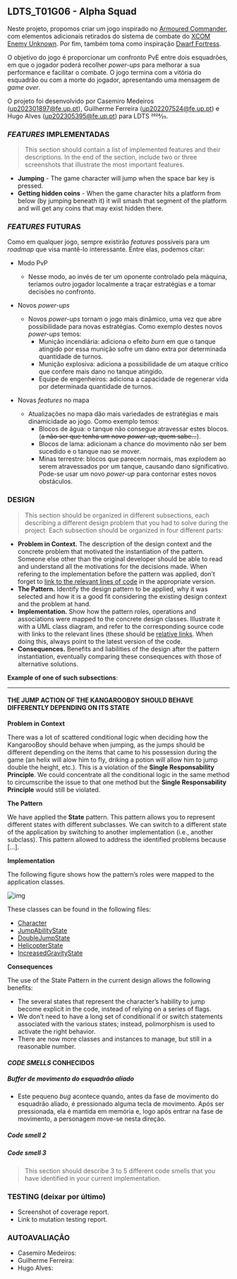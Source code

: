 ## LDTS_T01G06 - Alpha Squad

Neste projeto, propomos criar um jogo inspirado no [Armoured Commander](https://store.steampowered.com/app/1361580/Armoured_Commander/), com elementos adicionais retirados do sistema de combate do [XCOM Enemy Unknown](https://store.steampowered.com/app/200510/XCOM_Enemy_Unknown/). Por fim, também toma como inspiração [Dwarf Fortress](https://store.steampowered.com/app/975370/Dwarf_Fortress/).

O objetivo do jogo é proporcionar um confronto PvE entre dois esquadrões, em que o jogador poderá recolher *power-ups* para melhorar a sua performance e facilitar o combate. O jogo termina com a vitória do esquadrão ou com a morte do jogador, apresentando uma mensagem de *game over*.

O projeto foi desenvolvido por Casemiro Medeiros (up202301897@fe.up.pt), Guilherme Ferreira (up202207524@fe.up.pt) e Hugo Alves (up202305395@fe.up.pt) para LDTS 2024⁄25.

### *FEATURES* IMPLEMENTADAS

> This section should contain a list of implemented features and their descriptions. In the end of the section, include two or three screenshots that illustrate the most important features.

- **Jumping** - The game character will jump when the space bar key is pressed.
- **Getting hidden coins** - When the game character hits a platform from below (by jumping beneath it) it will smash that segment of the platform and will get any coins that may exist hidden there.

### *FEATURES* FUTURAS

Como em qualquer jogo, sempre existirão *features* possíveis para um *roadmap* que visa mantê-lo interessante. Entre elas, podemos citar:

- Modo PvP
  - Nesse modo, ao invés de ter um oponente controlado pela máquina, teríamos outro jogador localmente a traçar estratégias e a tomar decisões no confronto.

- Novos *power-ups*
  - Novos *power-ups* tornam o jogo mais dinâmico, uma vez que abre possibilidade para novas estratégias. Como exemplo destes novos *power-ups* temos:
    - Munição incendiária: adiciona o efeito *burn* em que o tanque atingido por essa munição sofre um dano extra por determinada quantidade de turnos.
    - Munição explosiva: adiciona a possibilidade de um ataque crítico que confere mais dano no tanque atingido.
    - Equipe de engenheiros: adiciona a capacidade de regenerar vida por determinada quantidade de turnos.

- Novas *features* no mapa
  - Atualizações no mapa dão mais variedades de estratégias e mais dinamicidade ao jogo. Como exemplo temos:
    - Blocos de água: o tanque não consegue atravessar estes blocos. (~~a não ser que tenha um novo *power-up*, quem sabe...~~).
    - Blocos de lama: adicionam a chance do movimento não ser bem sucedido e o tanque nao se mover.
    - Minas terrestre: blocos que parecem normais, mas explodem ao serem atravessados por um tanque, causando dano significativo. Pode-se usar um novo *power-up* para contornar estes novos obstáculos.

### DESIGN

> This section should be organized in different subsections, each describing a different design problem that you had to solve during the project. Each subsection should be organized in four different parts:

- **Problem in Context.** The description of the design context and the concrete problem that motivated the instantiation of the pattern. Someone else other than the original developer should be able to read and understand all the motivations for the decisions made. When refering to the implementation before the pattern was applied, don’t forget to [link to the relevant lines of code](https://help.github.com/en/articles/creating-a-permanent-link-to-a-code-snippet) in the appropriate version.
- **The Pattern.** Identify the design pattern to be applied, why it was selected and how it is a good fit considering the existing design context and the problem at hand.
- **Implementation.** Show how the pattern roles, operations and associations were mapped to the concrete design classes. Illustrate it with a UML class diagram, and refer to the corresponding source code with links to the relevant lines (these should be [relative links](https://help.github.com/en/articles/about-readmes#relative-links-and-image-paths-in-readme-files). When doing this, always point to the latest version of the code.
- **Consequences.** Benefits and liabilities of the design after the pattern instantiation, eventually comparing these consequences with those of alternative solutions.

**Example of one of such subsections**:

---

#### THE JUMP ACTION OF THE KANGAROOBOY SHOULD BEHAVE DIFFERENTLY DEPENDING ON ITS STATE

**Problem in Context**

There was a lot of scattered conditional logic when deciding how the KangarooBoy should behave when jumping, as the jumps should be different depending on the items that came to his possession during the game (an helix will alow him to fly, driking a potion will allow him to jump double the height, etc.). This is a violation of the **Single Responsability Principle**. We could concentrate all the conditional logic in the same method to circumscribe the issue to that one method but the **Single Responsability Principle** would still be violated.

**The Pattern**

We have applied the **State** pattern. This pattern allows you to represent different states with different subclasses. We can switch to a different state of the application by switching to another implementation (i.e., another subclass). This pattern allowed to address the identified problems because […].

**Implementation**

The following figure shows how the pattern’s roles were mapped to the application classes.

![img](https://www.fe.up.pt/~arestivo/page/img/examples/lpoo/state.svg)

These classes can be found in the following files:

- [Character](https://web.fe.up.pt/~arestivo/page/courses/2021/lpoo/template/src/main/java/Character.java)
- [JumpAbilityState](https://web.fe.up.pt/~arestivo/page/courses/2021/lpoo/template/src/main/java/JumpAbilityState.java)
- [DoubleJumpState](https://web.fe.up.pt/~arestivo/page/courses/2021/lpoo/template/src/main/java/DoubleJumpState.java)
- [HelicopterState](https://web.fe.up.pt/~arestivo/page/courses/2021/lpoo/template/src/main/java/HelicopterState.java)
- [IncreasedGravityState](https://web.fe.up.pt/~arestivo/page/courses/2021/lpoo/template/src/main/java/IncreasedGravityState.java)

**Consequences**

The use of the State Pattern in the current design allows the following benefits:

- The several states that represent the character’s hability to jump become explicit in the code, instead of relying on a series of flags.
- We don’t need to have a long set of conditional if or switch statements associated with the various states; instead, polimorphism is used to activate the right behavior.
- There are now more classes and instances to manage, but still in a reasonable number.

#### *CODE SMELLS* CONHECIDOS

##### *Buffer* de movimento do esquadrão aliado
- Este pequeno *bug* acontece quando, antes da fase de movimento do esquadrão aliado, é pressionado alguma tecla de movimento. Após ser pressionada, ela é mantida em memória e, logo após entrar na fase de movimento, a personagem move-se nesta direção.

##### Code smell 2

##### Code smell 3

> This section should describe 3 to 5 different code smells that you have identified in your current implementation.

### TESTING (deixar por último)

- Screenshot of coverage report.
- Link to mutation testing report.

### AUTOAVALIAÇÃO

- Casemiro Medeiros:
- Guilherme Ferreira:
- Hugo Alves:
